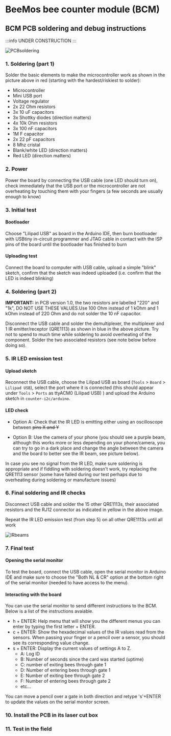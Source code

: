 # BeeMos bee counter module (BCM)

## BCM PCB soldering and debug instructions

:::info
UNDER CONSTRUCTION
:::

![PCBsoldering](images/PCBsoldering.jpg)

### 1. Soldering (part 1)

Solder the basic elements to make the microcontroller work as shown in the picture above in red (starting with the hardest/riskiest to solder):

- Microcontroller
- Mini USB port
- Voltage regulator
- 2x 22 Ohm resistors
- 3x 10 uF capacitors
- 3x Shottky diodes (direction matters)
- 4x 10k Ohm resistors
- 3x 100 nF capacitors
- 1M F capacitor
- 2x 22 pF capacitors
- 8 Mhz cristal
- Blank/white LED (direction matters)
- Red LED (direction matters)

### 2. Power

Power the board by connecting the USB cable (one LED should turn on), check immediately that the USB port or the microcontroller are not overheating by touching them with your fingers (a few seconds are usually enough to know)

### 3. Initial test

#### Bootloader

Choose "Lilipad USB" as board in the Arduino IDE, then burn bootloader with USBtiny in-circuit programmer and JTAG cable in contact with the ISP pins of the board until the bootloader has finished to burn

#### Uploading test

Connect the board to computer with USB cable, upload a simple "blink" sketch, confirm that the sketch was indeed uploaded (i.e. confirm that the LED is indeed blinking)

### 4. Soldering (part 2)

**IMPORTANT:** in PCB version 1.0, the two resistors are labelled "220" and "1k", DO NOT USE THESE VALUES.Use 100 Ohm instead of 1 kOhm and 1 kOhm instead of 220 Ohm and do not solder the 10 nF capacitor.

Disconnect the USB cable and solder the demultiplexer, the multiplexer and 1 IR emitter/receptor (QRE1113) as shown in blue in the above picture. Try not to spend to much time while soldering to avoid overheating of the component. Solder the two associated resistors (see note below before doing so).

### 5. IR LED emission test

#### Upload sketch

Reconnect the USB cable, choose the Lilipad USB as board (`Tools` > `Board` > `Lilipad USB`), select the port where it is connected (this should appear under `Tools` > `Ports` as ttyACM0 (Lilipad USB) ) and upload the Arduino sketch in `counter-i2c/arduino`.

#### LED check

- Option A: Check that the IR LED is emitting either using an oscilloscope between ~~pins X and Y~~

- Option B: Use the camera of your phone (you should see a purple beam, although this works more or less depending on your phone/camera, you can try to go in a dark place and change the angle between the camera and the board to better see the IR beam, see picture below).

In case you see no signal from the IR LED, make sure soldering is appropriate and if fiddling with soldering doesn't work, try replacing the QRE1113 sensor (some have failed during our test perhaps due to overheating during soldering or manufacture issues)

### 6. Final soldering and IR checks

Disconnect USB cable and solder the 15 other QRE1113s, their associated resistors and the RJ12 connector as indicated in yellow in the above image.

Repeat the IR LED emission test (from step 5) on all other QRE1113s until all work

![IRbeams](images/IRbeams.jpg)

### 7. Final test

#### Opening the serial monitor

To test the board, connect the USB cable, open the serial monitor in Arduino IDE and make sure to choose the "Both NL & CR" option at the bottom right of the serial monitor (needed to have access to the menu).

#### Interacting with the board

You can use the serial monitor to send different instructions to the BCM. Below is a list of the instructions avaiable.

- h + ENTER: Help menu that will show you the different menus you can enter by typing the first letter + ENTER.
- c + ENTER: Show the hexadecimal values of the IR values read from the sensors. When passing your finger or a pencil over a sensor, you should see its corresponding value change.
- s + ENTER: Display the current values of settings A to Z.
  - A: Log ID
  - B: Number of seconds since the card was started (uptime)
  - C: number of exiting bees through gate 1
  - D: Number of entering bees through gate 1
  - E: Number of exiting bee through gate 2
  - F: Number of entering bees through gate 2
  - etc...

You can move a pencil over a gate in both direction and retype 's'+ENTER to update the values on the serial monitor screen.

### 10. Install the PCB in its laser cut box

### 11. Test in the field
